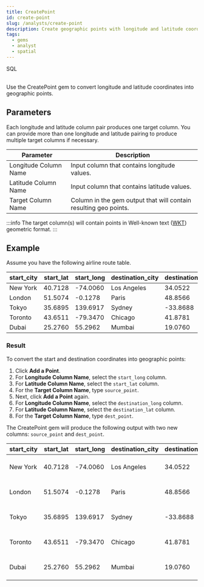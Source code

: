 ```yaml
---
title: CreatePoint
id: create-point
slug: /analysts/create-point
description: Create geographic points with longitude and latitude coordinates
tags:
  - gems
  - analyst
  - spatial
---
```


<span class="badge">SQL</span><br/><br/>

Use the CreatePoint gem to convert longitude and latitude coordinates into geographic points.

## Parameters

Each longitude and latitude column pair produces one target column. You can provide more than one longitude and latitude pairing to produce multiple target columns if necessary.

| Parameter             | Description                                                      |
| --------------------- | ---------------------------------------------------------------- |
| Longitude Column Name | Input column that contains longitude values.                     |
| Latitude Column Name  | Input column that contains latitude values.                      |
| Target Column Name    | Column in the gem output that will contain resulting geo points. |

:::info
The target column(s) will contain points in Well-known text ([WKT](https://en.wikipedia.org/wiki/Well-known_text_representation_of_geometry)) geometric format.
:::

## Example

Assume you have the following airline route table.

<div class="table-example">

| start_city | start_lat | start_long | destination_city | destination_lat | destination_long |
| ---------- | --------- | ---------- | ---------------- | --------------- | ---------------- |
| New York   | 40.7128   | -74.0060   | Los Angeles      | 34.0522         | -118.2437        |
| London     | 51.5074   | -0.1278    | Paris            | 48.8566         | 2.3522           |
| Tokyo      | 35.6895   | 139.6917   | Sydney           | -33.8688        | 151.2093         |
| Toronto    | 43.6511   | -79.3470   | Chicago          | 41.8781         | -87.6298         |
| Dubai      | 25.2760   | 55.2962    | Mumbai           | 19.0760         | 72.8777          |

</div>

### Result

To convert the start and destination coordinates into geographic points:

1. Click **Add a Point**.
1. For **Longitude Column Name**, select the `start_long` column.
1. For **Latitude Column Name**, select the `start_lat` column.
1. For the **Target Column Name**, type `source_point`.
1. Next, click **Add a Point** again.
1. For **Longitude Column Name**, select the `destination_long` column.
1. For **Latitude Column Name**, select the `destination_lat` column.
1. For the **Target Column Name**, type `dest_point`.

The CreatePoint gem will produce the following output with two new columns: `source_point` and `dest_point`.

<div class="table-example">

| start_city | start_lat | start_long | destination_city | destination_lat | destination_long | source_point             | dest_point                |
| ---------- | --------- | ---------- | ---------------- | --------------- | ---------------- | ------------------------ | ------------------------- |
| New York   | 40.7128   | -74.0060   | Los Angeles      | 34.0522         | -118.2437        | POINT (-74.0060 40.7128) | POINT (-118.2437 34.0522) |
| London     | 51.5074   | -0.1278    | Paris            | 48.8566         | 2.3522           | POINT (-0.1278 51.5074)  | POINT (2.3522 48.8566)    |
| Tokyo      | 35.6895   | 139.6917   | Sydney           | -33.8688        | 151.2093         | POINT (139.6917 35.6895) | POINT (151.2093 -33.8688) |
| Toronto    | 43.6511   | -79.3470   | Chicago          | 41.8781         | -87.6298         | POINT (-79.3470 43.6511) | POINT (-87.6298 41.8781)  |
| Dubai      | 25.2760   | 55.2962    | Mumbai           | 19.0760         | 72.8777          | POINT (55.2962 25.2760)  | POINT (72.8777 19.0760)   |

</div>

